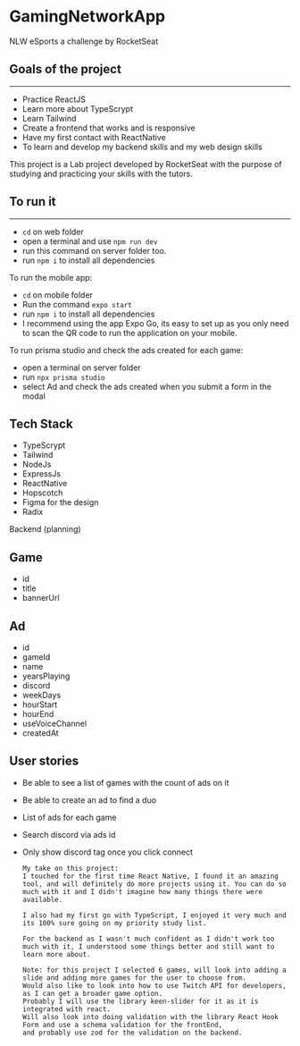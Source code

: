 # GamingNetworkApp

NLW eSports a challenge by RocketSeat

## Goals of the project

---

* Practice ReactJS
* Learn more about TypeScrypt
* Learn Tailwind
* Create a frontend that works and is responsive
* Have my first contact with ReactNative
* To learn and develop my backend skills and my web design skills

This project is a Lab project developed by RocketSeat with the purpose of studying and practicing your skills with the tutors.

## To run it
---

* `cd` on web folder
* open a terminal and use `npm run dev`
* run this command on server folder too.
* run `npm i` to install all dependencies 

 To run the mobile app:

 * `cd` on mobile folder
 * Run the command `expo start`
 * run `npm i` to install all dependencies 
 * I recommend using the app Expo Go, its easy to set up as you only need to scan the QR code to run the application on your mobile.

 To run prisma studio and check the ads created for each game:

 * open a terminal on server folder
 * run `npx prisma studio` 
 * select Ad and check the ads created when you submit a form in the modal


## Tech Stack

* TypeScrypt
* Tailwind
* NodeJs
* ExpressJs
* ReactNative
* Hopscotch
* Figma for the design
* Radix

Backend (planning)

## Game

* id
* title
* bannerUrl

## Ad

* id
* gameId
* name
* yearsPlaying
* discord
* weekDays
* hourStart
* hourEnd
* useVoiceChannel
* createdAt

## User stories

* Be able to see a list of games with the count of ads on it
* Be able to create an ad to find a duo
* List of ads for each game
* Search discord via ads id
* Only show discord tag once you click connect
  
  ```
  My take on this project: 
  I touched for the first time React Native, I found it an amazing tool, and will definitely do more projects using it. You can do so much with it and I didn't imagine how many things there were available.

  I also had my first go with TypeScript, I enjoyed it very much and its 100% sure going on my priority study list. 

  For the backend as I wasn't much confident as I didn't work too much with it, I understood some things better and still want to learn more about.
  
  Note: for this project I selected 6 games, will look into adding a slide and adding more games for the user to choose from. 
  Would also like to look into how to use Twitch API for developers, as I can get a broader game option.
  Probably I will use the library keen-slider for it as it is integrated with react.
  Will also look into doing validation with the library React Hook Form and use a schema validation for the frontEnd, 
  and probably use zod for the validation on the backend.
